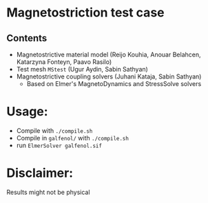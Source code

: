 # Magnetostriction test case

## Contents

* Magnetostrictive material model (Reijo Kouhia, Anouar Belahcen, Katarzyna Fonteyn, Paavo Rasilo)
* Test mesh `MStest` (Ugur Aydin, Sabin Sathyan)
* Magnetostrictive coupling solvers (Juhani Kataja, Sabin Sathyan)
    * Based on Elmer's MagnetoDynamics and StressSolve solvers

# Usage:

* Compile with `./compile.sh`
* Compile in `galfenol/` with `./compile.sh`
* run `ElmerSolver galfenol.sif`

# Disclaimer:

Results might not be physical
